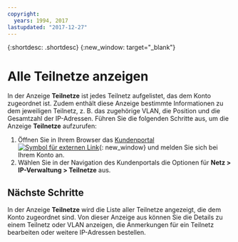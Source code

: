 ```yaml
---
copyright:
  years: 1994, 2017
lastupdated: "2017-12-27"
---
```

{:shortdesc: .shortdesc}
{:new_window: target="_blank"}

# Alle Teilnetze anzeigen

In der Anzeige **Teilnetze** ist jedes Teilnetz aufgelistet, das dem Konto zugeordnet ist. Zudem enthält diese Anzeige bestimmte Informationen zu dem jeweiligen Teilnetz, z. B. das zugehörige VLAN, die Position und die Gesamtzahl der IP-Adressen. Führen Sie die folgenden Schritte aus, um die Anzeige **Teilnetze** aufzurufen:

1. Öffnen Sie in Ihrem Browser das [Kundenportal ![Symbol für externen Link](../../icons/launch-glyph.svg "Symbol für externen Link")](https://control.softlayer.com/){: new_window} und melden Sie sich bei Ihrem Konto an.
2. Wählen Sie in der Navigation des Kundenportals die Optionen für **Netz > IP-Verwaltung > Teilnetze** aus.

## Nächste Schritte

In der Anzeige **Teilnetze** wird die Liste aller Teilnetze angezeigt, die dem Konto zugeordnet sind. Von dieser Anzeige aus können Sie die Details zu einem Teilnetz oder VLAN anzeigen, die Anmerkungen für ein Teilnetz bearbeiten oder weitere IP-Adressen bestellen.
